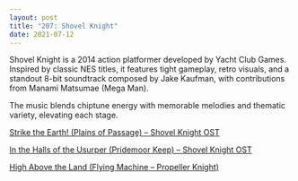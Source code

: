 ```yaml
---
layout: post
title: "207: Shovel Knight"
date: 2021-07-12
---
```


Shovel Knight is a 2014 action platformer developed by Yacht Club Games. Inspired by classic NES titles, it features tight gameplay, retro visuals, and a standout 8-bit soundtrack composed by Jake Kaufman, with contributions from Manami Matsumae (Mega Man).

The music blends chiptune energy with memorable melodies and thematic variety, elevating each stage.

[Strike the Earth! (Plains of Passage) – Shovel Knight OST](https://youtu.be/W7rhEKTX-sE)  

[In the Halls of the Usurper (Pridemoor Keep) – Shovel Knight OST](https://youtu.be/8Ao3clVneKk)  

[High Above the Land (Flying Machine – Propeller Knight)](https://youtu.be/5ViaW63n2dQ)
